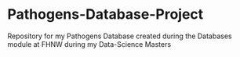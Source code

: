 # Pathogens-Database-Project
Repository for my Pathogens Database created during the Databases module at FHNW during my Data-Science Masters 
